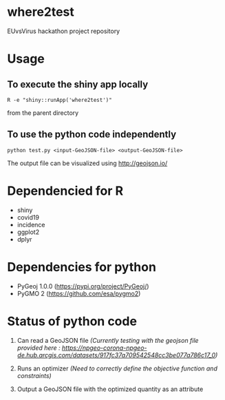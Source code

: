 # where2test
EUvsVirus hackathon project repository


# Usage 

## To execute the shiny app locally

`R -e "shiny::runApp('where2test')"`

from the  parent directory

## To use the python code independently
`python test.py <input-GeoJSON-file> <output-GeoJSON-file>`

The output file can be visualized using http://geojson.io/


# Dependencied for R

* shiny
* covid19
* incidence
* ggplot2
* dplyr

# Dependencies for python

* PyGeoj 1.0.0 (https://pypi.org/project/PyGeoj/)
* PyGMO 2 (https://github.com/esa/pygmo2)


# Status of python code

1. Can read a GeoJSON file *(Currently testing with the geojson file provided here : https://npgeo-corona-npgeo-de.hub.arcgis.com/datasets/917fc37a709542548cc3be077a786c17_0)*

2. Runs an optimizer *(Need to correctly define the objective function and constraints)*

3. Output a GeoJSON file with the optimized quantity as an attribute
